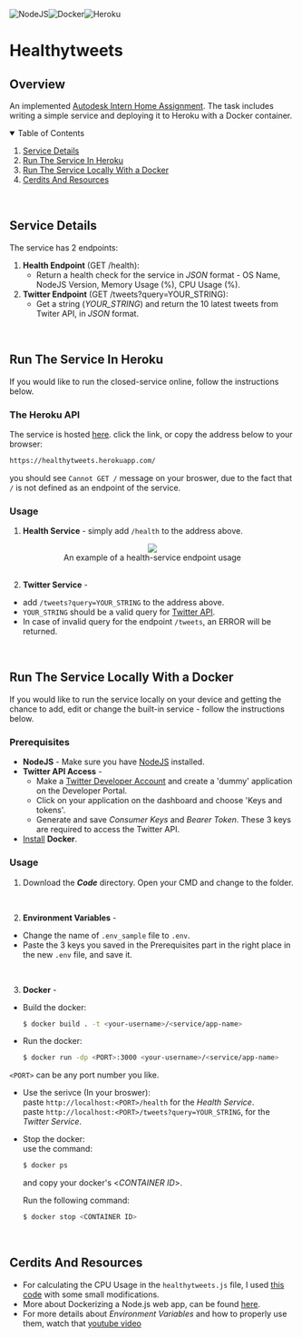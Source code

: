 <img alt="NodeJS" src="https://img.shields.io/badge/node.js-%2343853D.svg?style=for-the-badge&logo=node-dot-js&logoColor=white"/><img alt="Docker" src="https://img.shields.io/badge/docker-%230db7ed.svg?style=for-the-badge&logo=docker&logoColor=white"/><img alt="Heroku" src="https://img.shields.io/badge/heroku-%23430098.svg?style=for-the-badge&logo=heroku&logoColor=white"/>

# Healthytweets

## Overview
An implemented [Autodesk Intern Home Assignment](https://gist.github.com/guyguyon/f33f8cbd0fa2216d133070e9437f628a). The task includes writing a simple service and deploying it to Heroku with a Docker container.
<br/>


<details open="open">
  <summary>Table of Contents</summary>
  <ol>
    <li><a href="#service-details">Service Details</a></li>
    <li><a href="#run-the-service-in-heroku">Run The Service In Heroku</a></li>
    <li><a href="#run-the-service-locally-with-a-docker">Run The Service Locally With a Docker</a></li>
    <li><a href="#cerdits-and-resources">Cerdits And Resources</a></li>
  </ol>
</details>
<br/>

## Service Details
The service has 2 endpoints:
1. __Health Endpoint__ (GET /health):
   * Return a health check for the service in _JSON_ format - OS Name, NodeJS Version, Memory Usage (%), CPU Usage (%).  
2. __Twitter Endpoint__ (GET /tweets?query=YOUR_STRING):
   * Get a string (_YOUR_STRING_) and return the 10 latest tweets from Twiter API, in _JSON_ format. 
   
  <br/>
  
## Run The Service In Heroku
If you would like to run the closed-service online, follow the instructions below.
  
### The Heroku API
The service is hosted [here](https://healthytweets.herokuapp.com/). click the link, or copy the address below to your browser:
   ```sh
   https://healthytweets.herokuapp.com/
   ```
 you should see `Cannot GET /` message on your broswer, due to the fact that `/` is not defined as an endpoint of the service.
 
 ### Usage
 1. __Health Service__ - simply add `/health` to the address above.
 <div align="center">
 <img src="https://i.ibb.co/CP5VFgp/health.png"</img>
 </div>
 <div align="center">
  An example of a health-service endpoint usage
 </div>
 <br/>
   
 2. __Twitter Service__ - 
  * add `/tweets?query=YOUR_STRING` to the address above.  
  * `YOUR_STRING` should be a valid query for [Twitter API](https://developer.twitter.com/en/docs/twitter-api).  
  * In case of invalid query for the endpoint `/tweets`, an ERROR will be returned.
 <br/>

## Run The Service Locally With a Docker
If you would like to run the service locally on your device and getting the chance to add, edit or change the built-in service - follow the instructions below.  
### Prerequisites
* __NodeJS__ - Make sure you have [NodeJS](https://nodejs.org/en/) installed.
* __Twitter API Access__ - 
  * Make a [Twitter Developer Account](https://developer.twitter.com/en/apply-for-access) and create a 'dummy' application on the Developer Portal.
  * Click on your application on the dashboard and choose 'Keys and tokens'.
  * Generate and save _Consumer Keys_ and _Bearer Token_. These 3 keys are required to access the Twitter API.
* [Install](https://www.docker.com/get-started) __Docker__.

  
### Usage
1. Download the ___Code___ directory. Open your CMD and change to the folder.  
<br/>

2. __Environment Variables__ -
  * Change the name of `.env_sample` file to `.env`.
  * Paste the 3 keys you saved in the Prerequisites part in the right place in the new `.env` file, and save it.  
<br/>

3. __Docker__ -
  * Build the docker:
    ```sh
    $ docker build . -t <your-username>/<service/app-name>
    ```
      
  * Run the docker:
    ```sh
    $ docker run -dp <PORT>:3000 <your-username>/<service/app-name>
    ```
   `<PORT>` can be any port number you like. 
     
  * Use the serivce (In your broswer):  
     paste `http://localhost:<PORT>/health` for the _Health Service_.  
     paste `http://localhost:<PORT>/tweets?query=YOUR_STRING`, for the _Twitter Service_.  
       
  * Stop the docker:  
    use the command: 
    ```sh
    $ docker ps
    ``` 
    and copy your docker's <_CONTAINER ID_>.  
    
    Run the following command:
    ```sh
    $ docker stop <CONTAINER ID>
    ```
  <br/>
  
## Cerdits And Resources
* For calculating the CPU Usage in the  `healthytweets.js` file, I used [this code](https://gist.github.com/bag-man/5570809) with some small modifications.
* More about Dockerizing a Node.js web app, can be found [here](https://nodejs.org/en/docs/guides/nodejs-docker-webapp/).
* For more details about _Environment Variables_ and how to properly use them, watch that [youtube video](https://www.youtube.com/watch?v=17UVejOw3zA)

   


